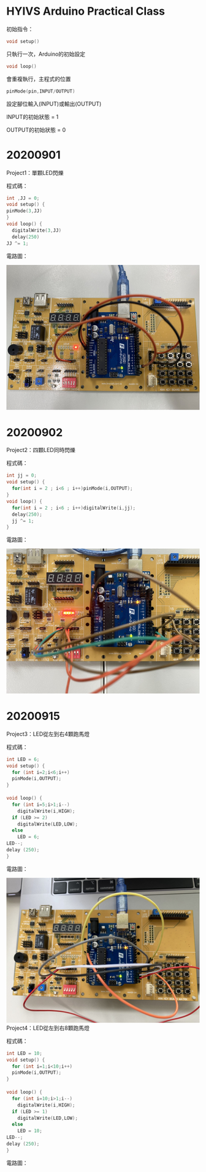 # HYIVS Arduino Practical Class
初始指令：
```C++
void setup()
```
只執行一次，Arduino的初始設定</p>
```C++
void loop()
```
會重複執行，主程式的位置</p>
```C++
pinMode(pin,INPUT/OUTPUT)
```
設定腳位輸入(INPUT)或輸出(OUTPUT)</p>
INPUT的初始狀態 = 1</p>
OUTPUT的初始狀態 = 0</p>
# 20200901
Project1：單顆LED閃爍</p>
程式碼：</p>
```C++
int ,JJ = 0;
void setup() {
pinMode(3,JJ)
}
void loop() {
  digitalWrite(3,JJ)
  delay(250)
JJ ^= 1;
```
電路圖：</p>
![image](https://github.com/JasonKao0725/Arduino/blob/master/9B7CCF67-C73C-4070-9213-7E7BCDEE8E0A.jpeg)</p>
# 20200902
Project2：四顆LED同時閃爍</p>
程式碼：</p>
```c++
int jj = 0;
void setup() {
  for(int i = 2 ; i<6 ; i++)pinMode(i,OUTPUT);
}
void loop() {
  for(int i = 2 ; i<6 ; i++)digitalWrite(i,jj);
  delay(250);
  jj ^= 1;
}
```
電路圖：</p>
![image](https://github.com/JasonKao0725/Arduino/blob/master/C116E5B4-9DD4-4894-BB18-8365EFEC54CD.jpeg)</p>
# 20200915
Project3：LED從左到右4顆跑馬燈</p>
程式碼：</p>
```c++
int LED = 6;
void setup() {
  for (int i=2;i<6;i++)
  pinMode(i,OUTPUT);
}

void loop() {
  for (int i=5;i>1;i--)
    digitalWrite(i,HIGH);
  if (LED >= 2)
    digitalWrite(LED,LOW);
  else 
    LED = 6;
LED--;
delay (250);
}
```
電路圖：</p>
![image](https://github.com/JasonKao0725/Arduino/blob/master/54918922-D275-4353-BBCA-CA472D0CA838.jpeg)
Project4：LED從左到右8顆跑馬燈</p>
程式碼：</p>
```c++
int LED = 10;
void setup() {
  for (int i=1;i<10;i++)
  pinMode(i,OUTPUT);
}

void loop() {
  for (int i=10;i>1;i--)
    digitalWrite(i,HIGH);
  if (LED >= 1)
    digitalWrite(LED,LOW);
  else 
    LED = 10;
LED--;
delay (250);
}
```
電路圖：</p>

